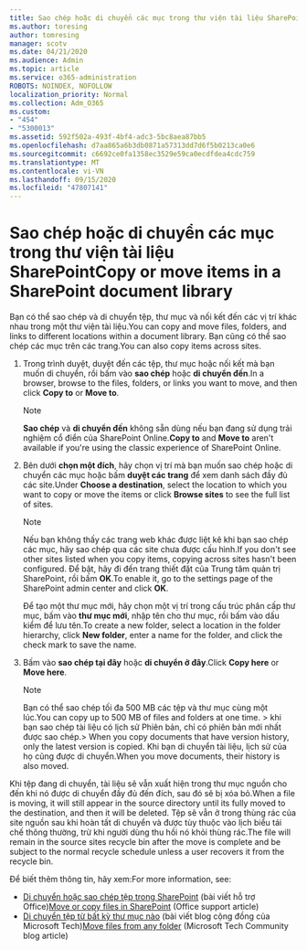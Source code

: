 ```yaml
---
title: Sao chép hoặc di chuyển các mục trong thư viện tài liệu SharePoint
ms.author: toresing
author: tomresing
manager: scotv
ms.date: 04/21/2020
ms.audience: Admin
ms.topic: article
ms.service: o365-administration
ROBOTS: NOINDEX, NOFOLLOW
localization_priority: Normal
ms.collection: Adm_O365
ms.custom:
- "454"
- "5300013"
ms.assetid: 592f502a-493f-4bf4-adc3-5bc8aea87bb5
ms.openlocfilehash: d7aa865a6b3db0871a57313dd7d6f5b0213ca0e6
ms.sourcegitcommit: c6692ce0fa1358ec3529e59ca0ecdfdea4cdc759
ms.translationtype: MT
ms.contentlocale: vi-VN
ms.lasthandoff: 09/15/2020
ms.locfileid: "47807141"
---
```

# <a name="copy-or-move-items-in-a-sharepoint-document-library"></a><span data-ttu-id="a5772-102">Sao chép hoặc di chuyển các mục trong thư viện tài liệu SharePoint</span><span class="sxs-lookup"><span data-stu-id="a5772-102">Copy or move items in a SharePoint document library</span></span>

<span data-ttu-id="a5772-103">Bạn có thể sao chép và di chuyển tệp, thư mục và nối kết đến các vị trí khác nhau trong một thư viện tài liệu.</span><span class="sxs-lookup"><span data-stu-id="a5772-103">You can copy and move files, folders, and links to different locations within a document library.</span></span> <span data-ttu-id="a5772-104">Bạn cũng có thể sao chép các mục trên các trang.</span><span class="sxs-lookup"><span data-stu-id="a5772-104">You can also copy items across sites.</span></span> 
  
1. <span data-ttu-id="a5772-105">Trong trình duyệt, duyệt đến các tệp, thư mục hoặc nối kết mà bạn muốn di chuyển, rồi bấm vào **sao chép** hoặc **di chuyển đến**.</span><span class="sxs-lookup"><span data-stu-id="a5772-105">In a browser, browse to the files, folders, or links you want to move, and then click **Copy to** or **Move to**.</span></span>

    > [!NOTE]
    > <span data-ttu-id="a5772-106">**Sao chép** và **di chuyển đến** không sẵn dùng nếu bạn đang sử dụng trải nghiệm cổ điển của SharePoint Online.</span><span class="sxs-lookup"><span data-stu-id="a5772-106">**Copy to** and **Move to** aren't available if you're using the classic experience of SharePoint Online.</span></span>
  
2. <span data-ttu-id="a5772-107">Bên dưới **chọn một đích**, hãy chọn vị trí mà bạn muốn sao chép hoặc di chuyển các mục hoặc bấm **duyệt các trang** để xem danh sách đầy đủ các site.</span><span class="sxs-lookup"><span data-stu-id="a5772-107">Under **Choose a destination**, select the location to which you want to copy or move the items or click **Browse sites** to see the full list of sites.</span></span>

    > [!NOTE]
    > <span data-ttu-id="a5772-108">Nếu bạn không thấy các trang web khác được liệt kê khi bạn sao chép các mục, hãy sao chép qua các site chưa được cấu hình.</span><span class="sxs-lookup"><span data-stu-id="a5772-108">If you don't see other sites listed when you copy items, copying across sites hasn't been configured.</span></span> <span data-ttu-id="a5772-109">Để bật, hãy đi đến trang thiết đặt của Trung tâm quản trị SharePoint, rồi bấm **OK**.</span><span class="sxs-lookup"><span data-stu-id="a5772-109">To enable it, go to the settings page of the SharePoint admin center and click **OK**.</span></span>
  
    <span data-ttu-id="a5772-110">Để tạo một thư mục mới, hãy chọn một vị trí trong cấu trúc phân cấp thư mục, bấm vào **thư mục mới**, nhập tên cho thư mục, rồi bấm vào dấu kiểm để lưu tên.</span><span class="sxs-lookup"><span data-stu-id="a5772-110">To create a new folder, select a location in the folder hierarchy, click **New folder**, enter a name for the folder, and click the check mark to save the name.</span></span>

3. <span data-ttu-id="a5772-111">Bấm vào **sao chép tại đây** hoặc **di chuyển ở đây**.</span><span class="sxs-lookup"><span data-stu-id="a5772-111">Click **Copy here** or **Move here**.</span></span>

    > [!NOTE]
    > <span data-ttu-id="a5772-112">Bạn có thể sao chép tối đa 500 MB các tệp và thư mục cùng một lúc.</span><span class="sxs-lookup"><span data-stu-id="a5772-112">You can copy up to 500 MB of files and folders at one time.</span></span> <span data-ttu-id="a5772-113">> khi bạn sao chép tài liệu có lịch sử Phiên bản, chỉ có phiên bản mới nhất được sao chép.</span><span class="sxs-lookup"><span data-stu-id="a5772-113">>  When you copy documents that have version history, only the latest version is copied.</span></span> <span data-ttu-id="a5772-114">Khi bạn di chuyển tài liệu, lịch sử của họ cũng được di chuyển.</span><span class="sxs-lookup"><span data-stu-id="a5772-114">When you move documents, their history is also moved.</span></span>
  
 <span data-ttu-id="a5772-115">Khi tệp đang di chuyển, tài liệu sẽ vẫn xuất hiện trong thư mục nguồn cho đến khi nó được di chuyển đầy đủ đến đích, sau đó sẽ bị xóa bỏ.</span><span class="sxs-lookup"><span data-stu-id="a5772-115">When a file is moving, it will still appear in the source directory until its fully moved to the destination, and then it will be deleted.</span></span> <span data-ttu-id="a5772-116">Tệp sẽ vẫn ở trong thùng rác của site nguồn sau khi hoàn tất di chuyển và được tùy thuộc vào lịch biểu tái chế thông thường, trừ khi người dùng thu hồi nó khỏi thùng rác.</span><span class="sxs-lookup"><span data-stu-id="a5772-116">The file will remain in the source sites recycle bin after the move is complete and be subject to the normal recycle schedule unless a user recovers it from the recycle bin.</span></span>

<span data-ttu-id="a5772-117">Để biết thêm thông tin, hãy xem:</span><span class="sxs-lookup"><span data-stu-id="a5772-117">For more information, see:</span></span>

 - <span data-ttu-id="a5772-118">[Di chuyển hoặc sao chép tệp trong SharePoint](https://support.office.com/article/move-or-copy-files-in-sharepoint-00e2f483-4df3-46be-a861-1f5f0c1a87bc) (bài viết hỗ trợ Office)</span><span class="sxs-lookup"><span data-stu-id="a5772-118">[Move or copy files in SharePoint](https://support.office.com/article/move-or-copy-files-in-sharepoint-00e2f483-4df3-46be-a861-1f5f0c1a87bc) (Office support article)</span></span>
 - <span data-ttu-id="a5772-119">[Di chuyển tệp từ bất kỳ thư mục nào](https://techcommunity.microsoft.com/t5/Microsoft-SharePoint-Blog/Now-move-files-anywhere-in-Office-365-SharePoint-and-OneDrive/ba-p/146973) (bài viết blog cộng đồng của Microsoft Tech)</span><span class="sxs-lookup"><span data-stu-id="a5772-119">[Move files from any folder](https://techcommunity.microsoft.com/t5/Microsoft-SharePoint-Blog/Now-move-files-anywhere-in-Office-365-SharePoint-and-OneDrive/ba-p/146973) (Microsoft Tech Community blog article)</span></span>  